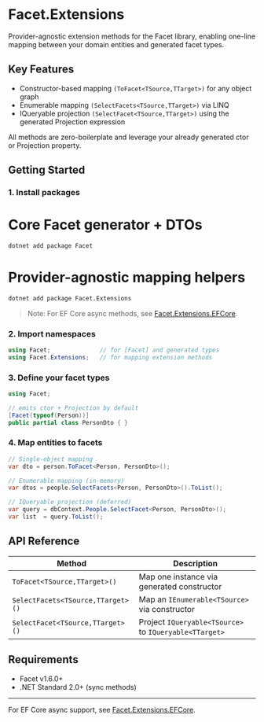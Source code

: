 # Facet.Extensions

Provider-agnostic extension methods for the Facet library, enabling one-line mapping between your domain entities and generated facet types.

## Key Features

- Constructor-based mapping `(ToFacet<TSource,TTarget>)` for any object graph
- Enumerable mapping `(SelectFacets<TSource,TTarget>)` via LINQ
- IQueryable projection `(SelectFacet<TSource,TTarget>)` using the generated Projection expression

All methods are zero-boilerplate and leverage your already generated ctor or Projection property.

## Getting Started

### 1. Install packages

# Core Facet generator + DTOs

```bash
dotnet add package Facet
```

# Provider-agnostic mapping helpers

```bash
dotnet add package Facet.Extensions
```

> Note: For EF Core async methods, see [Facet.Extensions.EFCore](https://www.nuget.org/packages/Facet.Extensions.EFCore).

### 2. Import namespaces

```csharp
using Facet;              // for [Facet] and generated types
using Facet.Extensions;   // for mapping extension methods
```

### 3. Define your facet types

```csharp
using Facet;

// emits ctor + Projection by default
[Facet(typeof(Person))]
public partial class PersonDto { }
```

### 4. Map entities to facets

```csharp
// Single-object mapping
var dto = person.ToFacet<Person, PersonDto>();

// Enumerable mapping (in-memory)
var dtos = people.SelectFacets<Person, PersonDto>().ToList();

// IQueryable projection (deferred)
var query = dbContext.People.SelectFacet<Person, PersonDto>();
var list  = query.ToList();
```

## API Reference

| Method |  Description    |
| ------- |------
| `ToFacet<TSource,TTarget>()`    |   Map one instance via generated constructor  |
| `SelectFacets<TSource,TTarget>()`     |  Map an `IEnumerable<TSource>` via constructor   |
| `SelectFacet<TSource,TTarget>()`    |  Project `IQueryable<TSource>` to `IQueryable<TTarget>`   |

## Requirements

- Facet v1.6.0+
- .NET Standard 2.0+ (sync methods)

---

For EF Core async support, see [Facet.Extensions.EFCore](https://www.nuget.org/packages/Facet.Extensions.EFCore).